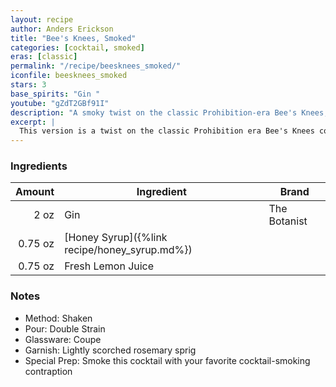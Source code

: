 ```yaml
---
layout: recipe
author: Anders Erickson
title: "Bee's Knees, Smoked"
categories: [cocktail, smoked]
eras: [classic]
permalink: "/recipe/beesknees_smoked/"
iconfile: beesknees_smoked
stars: 3
base_spirits: "Gin "
youtube: "gZdT2GBf91I"
description: "A smoky twist on the classic Prohibition-era Bee's Knees, which traditionally combines gin, lemon, and honey."
excerpt: |
  This version is a twist on the classic Prohibition era Bee's Knees cocktail.
---
```


### Ingredients

|  Amount | Ingredient                                    | Brand        |
| ------: | --------------------------------------------- | ------------ |
|    2 oz | Gin                                           | The Botanist |
| 0.75 oz | [Honey Syrup]({%link recipe/honey_syrup.md%}) |
| 0.75 oz | Fresh Lemon Juice                             |

### Notes

- Method: Shaken
- Pour: Double Strain
- Glassware: Coupe
- Garnish: Lightly scorched rosemary sprig
- Special Prep: Smoke this cocktail with your favorite cocktail-smoking contraption
